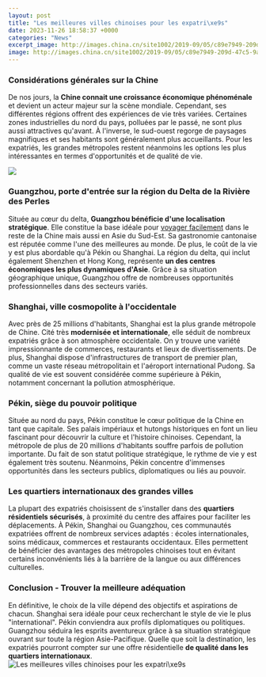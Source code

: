 ```yaml
---
layout: post
title: "Les meilleures villes chinoises pour les expatri\xe9s"
date: 2023-11-26 18:58:37 +0000
categories: "News"
excerpt_image: http://images.china.cn/site1002/2019-09/05/c89e7949-209d-47c5-9a46-fd6640867ab5_watermark.jpg
image: http://images.china.cn/site1002/2019-09/05/c89e7949-209d-47c5-9a46-fd6640867ab5_watermark.jpg
---
```


### Considérations générales sur la Chine 
De nos jours, la **Chine connait une croissance économique phénoménale** et devient un acteur majeur sur la scène mondiale. Cependant, ses différentes régions offrent des expériences de vie très variées. Certaines zones industrielles du nord du pays, polluées par le passé, ne sont plus aussi attractives qu'avant. À l'inverse, le sud-ouest regorge de paysages magnifiques et ses habitants sont généralement plus accueillants. Pour les expatriés, les grandes métropoles restent néanmoins les options les plus intéressantes en termes d'opportunités et de qualité de vie.

![](http://images.china.cn/site1002/2020-08/28/080f8020-ae0e-471b-b236-972790f95c4a.png)
### Guangzhou, porte d'entrée sur la région du Delta de la Rivière des Perles
Située au cœur du delta, **Guangzhou bénéficie d'une localisation stratégique**. Elle constitue la base idéale pour [voyager facilement](https://thetopnews.github.io/the-art-of-long-form-content-creation/) dans le reste de la Chine mais aussi en Asie du Sud-Est. Sa gastronomie cantonaise est réputée comme l'une des meilleures au monde. De plus, le coût de la vie y est plus abordable qu'à Pékin ou Shanghai. La région du delta, qui inclut également Shenzhen et Hong Kong, représente **un des centres économiques les plus dynamiques d'Asie**. Grâce à sa situation géographique unique, Guangzhou offre de nombreuses opportunités professionnelles dans des secteurs variés.
### Shanghai, ville cosmopolite à l'occidentale 
Avec près de 25 millions d'habitants, Shanghai est la plus grande métropole de Chine. Cité très **modernisée et internationale**, elle séduit de nombreux expatriés grâce à son atmosphère occidentale. On y trouve une variété impressionnante de commerces, restaurants et lieux de divertissements. De plus, Shanghai dispose d'infrastructures de transport de premier plan, comme un vaste réseau métropolitain et l'aéroport international Pudong. Sa qualité de vie est souvent considérée comme supérieure à Pékin, notamment concernant la pollution atmosphérique. 
### Pékin, siège du pouvoir politique
Située au nord du pays, Pékin constitue le cœur politique de la Chine en tant que capitale. Ses palais impériaux et hutongs historiques en font un lieu fascinant pour découvrir la culture et l'histoire chinoises. Cependant, la métropole de plus de 20 millions d'habitants souffre parfois de pollution importante. Du fait de son statut politique stratégique, le rythme de vie y est également très soutenu. Néanmoins, Pékin concentre d'immenses opportunités dans les secteurs publics, diplomatiques ou liés au pouvoir.
### Les quartiers internationaux des grandes villes 
La plupart des expatriés choisissent de s'installer dans des **quartiers résidentiels sécurisés**, à proximité du centre des affaires pour faciliter les déplacements. À Pékin, Shanghai ou Guangzhou, ces communautés expatriées offrent de nombreux services adaptés : écoles internationales, soins médicaux, commerces et restaurants occidentaux. Elles permettent de bénéficier des avantages des métropoles chinoises tout en évitant certains inconvénients liés à la barrière de la langue ou aux différences culturelles.
### Conclusion - Trouver la meilleure adéquation 
En définitive, le choix de la ville dépend des objectifs et aspirations de chacun. Shanghai sera idéale pour ceux recherchant le style de vie le plus "international". Pékin conviendra aux profils diplomatiques ou politiques. Guangzhou séduira les esprits aventureux grâce à sa situation stratégique ouvrant sur toute la région Asie-Pacifique. Quelle que soit la destination, les expatriés pourront compter sur une offre résidentielle **de qualité dans les quartiers internationaux**.
![Les meilleures villes chinoises pour les expatri\xe9s](http://images.china.cn/site1002/2019-09/05/c89e7949-209d-47c5-9a46-fd6640867ab5_watermark.jpg)